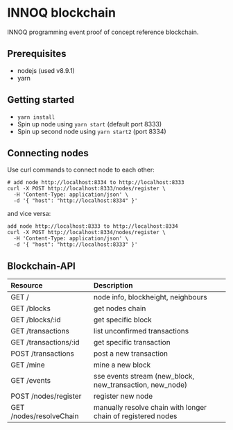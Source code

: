 # INNOQ blockchain

INNOQ programming event proof of concept reference blockchain.

## Prerequisites

* nodejs (used v8.9.1)
* yarn

## Getting started

* `yarn install`
* Spin up node using `yarn start` (default port 8333)
* Spin up second node using `yarn start2` (port 8334)

## Connecting nodes

Use curl commands to connect node to each other:

```
# add node http://localhost:8334 to http://localhost:8333
curl -X POST http://localhost:8333/nodes/register \
  -H 'Content-Type: application/json' \
  -d '{ "host": "http://localhost:8334" }'
```

and vice versa:

```
add node http://localhost:8333 to http://localhost:8334
curl -X POST http://localhost:8334/nodes/register \
  -H 'Content-Type: application/json' \
  -d '{ "host": "http://localhost:8333" }'
```

## Blockchain-API

| Resource                | Description                                                  |
| :---------------------- | :----------------------------------------------------------- |
| GET  /                  | node info, blockheight, neighbours                           |
| GET  /blocks            | get nodes chain                                              |
| GET  /blocks/:id        | get specific block                                           |
| GET  /transactions      | list unconfirmed transactions                                |
| GET  /transactions/:id  | get specific transaction                                     |
| POST /transactions      | post a new transaction                                       |
| GET  /mine              | mine a new block                                             |
| GET  /events            | sse events stream (new_block, new_transaction, new_node)     |
| POST /nodes/register    | register new node                                            |
| GET /nodes/resolveChain | manually resolve chain with longer chain of registered nodes |
